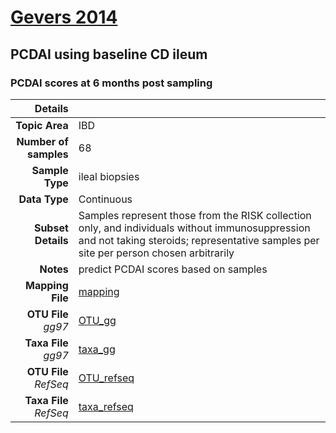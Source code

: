 # [Gevers 2014]( ../docs/gevers.html )
## PCDAI using baseline CD ileum

### PCDAI scores at 6 months post sampling

| Details                   |                                                           |
| ------------------------: |-----------------------------------------------------------|
| **Topic Area**                | IBD                                                |
| **Number of samples**         | 68                                         |
| **Sample Type**               | ileal biopsies                                         |
| **Data Type**                 | Continuous                                           |
| **Subset Details**            | Samples represent those from the RISK collection only, and individuals without immunosuppression and not taking steroids; representative samples per site per person chosen arbitrarily                                  |
| **Notes**                     | predict PCDAI scores based on samples                                         |
| **Mapping File**              | [mapping]( ../datasets/gevers/mapping-pcdai-ileum)        |
| **OTU File** *gg97*           | [OTU_gg]( ../datasets/gevers/gg/otutable.txt)          |
| **Taxa File** *gg97*          | [taxa_gg]( ../datasets/gevers/gg/taxatable.txt)        |
| **OTU File** *RefSeq*         | [OTU_refseq]( ../datasets/gevers/refseq/otutable.txt)  |
| **Taxa File** *RefSeq*        | [taxa_refseq]( ../datasets/gevers/refseq/taxatable.txt)|